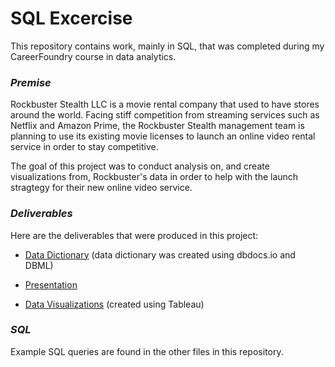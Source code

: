 # SQL Excercise

This repository contains work, mainly in SQL, that was completed during my CareerFoundry course in data analytics. 

### *Premise*

Rockbuster Stealth LLC is a movie rental company that used to have stores around the world. Facing stiff competition from streaming services such as Netflix and Amazon Prime, the Rockbuster Stealth management team is planning to use its existing movie licenses to launch an online video rental service in order to stay competitive.

The goal of this project was to conduct analysis on, and create visualizations from, Rockbuster's data in order to help with the launch stragtegy for their new online video service. 

### *Deliverables*

Here are the deliverables that were produced in this project:

  - [Data Dictionary](https://dbdocs.io/junhotam/rockbuster_data_dictionary) (data dictionary was created using dbdocs.io and DBML)

  - [Presentation](presentation.pdf)

  - [Data Visualizations](https://public.tableau.com/views/RockbusterVisualizations/geographicalinsights?:language=en-US&:display_count=n&:origin=viz_share_link) (created using Tableau)
  
### *SQL*

Example SQL queries are found in the other files in this repository. 
